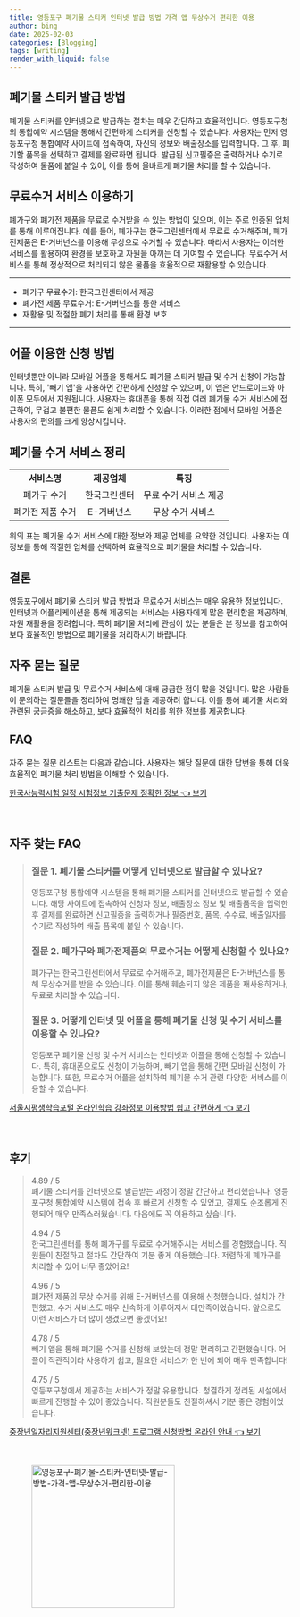 ```yaml
---
title: 영등포구 폐기물 스티커 인터넷 발급 방법 가격 앱 무상수거 편리한 이용
author: bing
date: 2025-02-03
categories: [Blogging]
tags: [writing]
render_with_liquid: false
---
```



<h2 id='폐기물 스티커 발급 방법'>폐기물 스티커 발급 방법</h2>

<p>폐기물 스티커를 인터넷으로 발급하는 절차는 매우 간단하고 효율적입니다. 영등포구청의 통합예약 시스템을 통해서 간편하게 스티커를 신청할 수 있습니다. 사용자는 먼저 영등포구청 통합예약 사이트에 접속하여, 자신의 정보와 배출장소를 입력합니다. 그 후, 폐기할 품목을 선택하고 결제를 완료하면 됩니다. 발급된 신고필증은 출력하거나 수기로 작성하여 물품에 붙일 수 있어, 이를 통해 올바르게 폐기물 처리를 할 수 있습니다.</p>

<h2 id='무료수거 서비스 이용하기'>무료수거 서비스 이용하기</h2>

<p>폐가구와 폐가전 제품을 무료로 수거받을 수 있는 방법이 있으며, 이는 주로 인증된 업체를 통해 이루어집니다. 예를 들어, 폐가구는 한국그린센터에서 무료로 수거해주며, 폐가전제품은 E-거버넌스를 이용해 무상으로 수거할 수 있습니다. 따라서 사용자는 이러한 서비스를 활용하여 환경을 보호하고 자원을 아끼는 데 기여할 수 있습니다. 무료수거 서비스를 통해 정상적으로 처리되지 않은 물품을 효율적으로 재활용할 수 있습니다.</p>

<hr />

<ul>
    <li>폐가구 무료수거: 한국그린센터에서 제공</li>
    <li>폐가전 제품 무료수거: E-거버넌스를 통한 서비스</li>
    <li>재활용 및 적절한 폐기 처리를 통해 환경 보호</li>
</ul>

<hr />

<h2 id='어플 이용한 신청 방법'>어플 이용한 신청 방법</h2>

<p>인터넷뿐만 아니라 모바일 어플을 통해서도 폐기물 스티커 발급 및 수거 신청이 가능합니다. 특히, '빼기 앱'을 사용하면 간편하게 신청할 수 있으며, 이 앱은 안드로이드와 아이폰 모두에서 지원됩니다. 사용자는 휴대폰을 통해 직접 여러 폐기물 수거 서비스에 접근하여, 무겁고 불편한 물품도 쉽게 처리할 수 있습니다. 이러한 점에서 모바일 어플은 사용자의 편의를 크게 향상시킵니다.</p>

<h2 id='폐기물 수거 서비스 정리'>폐기물 수거 서비스 정리</h2>

<table>
    <tr>
        <td style="text-align: center; height: 17px;"><b> 서비스명 </b></td>
        <td style="text-align: center; height: 17px;"><b> 제공업체 </b></td>
        <td style="text-align: center; height: 17px;"><b> 특징 </b></td>
    </tr>
    <tr>
        <td style="text-align: center; height: 17px;">폐가구 수거</td>
        <td style="text-align: center; height: 17px;">한국그린센터</td>
        <td style="text-align: center; height: 17px;">무료 수거 서비스 제공</td>
    </tr>
    <tr>
        <td style="text-align: center; height: 17px;">폐가전 제품 수거</td>
        <td style="text-align: center; height: 17px;">E-거버넌스</td>
        <td style="text-align: center; height: 17px;">무상 수거 서비스</td>
    </tr>
</table>

<p>위의 표는 폐기물 수거 서비스에 대한 정보와 제공 업체를 요약한 것입니다. 사용자는 이 정보를 통해 적절한 업체를 선택하여 효율적으로 폐기물을 처리할 수 있습니다.</p>

<h2 id='결론'>결론</h2>

<p>영등포구에서 폐기물 스티커 발급 방법과 무료수거 서비스는 매우 유용한 정보입니다. 인터넷과 어플리케이션을 통해 제공되는 서비스는 사용자에게 많은 편리함을 제공하며, 자원 재활용을 장려합니다. 특히 폐기물 처리에 관심이 있는 분들은 본 정보를 참고하여 보다 효율적인 방법으로 폐기물을 처리하시기 바랍니다.</p>

<h2 id='자주 묻는 질문'>자주 묻는 질문</h2>

<p>폐기물 스티커 발급 및 무료수거 서비스에 대해 궁금한 점이 많을 것입니다. 많은 사람들이 문의하는 질문들을 정리하여 명쾌한 답을 제공하려 합니다. 이를 통해 폐기물 처리와 관련된 궁금증을 해소하고, 보다 효율적인 처리를 위한 정보를 제공합니다.</p>

<h2 id='FAQ'>FAQ</h2>

<p>자주 묻는 질문 리스트는 다음과 같습니다. 사용자는 해당 질문에 대한 답변을 통해 더욱 효율적인 폐기물 처리 방법을 이해할 수 있습니다.</p>


<p><a class="click-button" title="한국사능력시험 일정 시험정보 기출문제 정확한 정보" href="https://greenforu.github.io/posts/%ED%95%9C%EA%B5%AD%EC%82%AC%EB%8A%A5%EB%A0%A5%EC%8B%9C%ED%97%98-%EC%9D%BC%EC%A0%95-%EC%8B%9C%ED%97%98%EC%A0%95%EB%B3%B4-%EA%B8%B0%EC%B6%9C%EB%AC%B8%EC%A0%9C-%EC%A0%95%ED%99%95%ED%95%9C-%EC%A0%95%EB%B3%B4/" rel="dofollow">한국사능력시험 일정 시험정보 기출문제 정확한 정보 👈 보기</a></p><br>
<h2 id='자주_찾는_FAQ'>자주 찾는 FAQ</h2>
<div itemscope="" itemtype="https://schema.org/FAQPage"> 
<blockquote> 
<div itemscope="" itemprop="mainEntity" itemtype="https://schema.org/Question"> 
<h3 itemprop="name">질문 1. 폐기물 스티커를 어떻게 인터넷으로 발급할 수 있나요?</h3> 
<div itemscope="" itemprop="acceptedAnswer" itemtype="https://schema.org/Answer"> 
<span itemprop="text"> 
<p>영등포구청 통합예약 시스템을 통해 폐기물 스티커를 인터넷으로 발급할 수 있습니다. 해당 사이트에 접속하여 신청자 정보, 배출장소 정보 및 배출품목을 입력한 후 결제를 완료하면 신고필증을 출력하거나 필증번호, 품목, 수수료, 배출일자를 수기로 작성하여 배출 품목에 붙일 수 있습니다.</p> 
</span> 
</div> 
</div> 
<div itemscope="" itemprop="mainEntity" itemtype="https://schema.org/Question"> 
<h3 itemprop="name">질문 2. 폐가구와 폐가전제품의 무료수거는 어떻게 신청할 수 있나요?</h3> 
<div itemscope="" itemprop="acceptedAnswer" itemtype="https://schema.org/Answer"> 
<span itemprop="text"> 
<p>폐가구는 한국그린센터에서 무료로 수거해주고, 폐가전제품은 E-거버넌스를 통해 무상수거를 받을 수 있습니다. 이를 통해 훼손되지 않은 제품을 재사용하거나, 무료로 처리할 수 있습니다.</p> 
</span> 
</div> 
</div> 
<div itemscope="" itemprop="mainEntity" itemtype="https://schema.org/Question"> 
<h3 itemprop="name">질문 3. 어떻게 인터넷 및 어플을 통해 폐기물 신청 및 수거 서비스를 이용할 수 있나요?</h3> 
<div itemscope="" itemprop="acceptedAnswer" itemtype="https://schema.org/Answer"> 
<span itemprop="text"> 
<p>영등포구 폐기물 신청 및 수거 서비스는 인터넷과 어플을 통해 신청할 수 있습니다. 특히, 휴대폰으로도 신청이 가능하며, 빼기 앱을 통해 간편 모바일 신청이 가능합니다. 또한, 무료수거 어플을 설치하여 폐기물 수거 관련 다양한 서비스를 이용할 수 있습니다.</p> 
</span> 
</div> 
</div> 
</blockquote> 
</div>
<p><a class="click-button" title="서울시평생학습포털 온라인학습 강좌정보 이용방법 쉽고 간편하게" href="https://greenforu.github.io/posts/%EC%84%9C%EC%9A%B8%EC%8B%9C%ED%8F%89%EC%83%9D%ED%95%99%EC%8A%B5%ED%8F%AC%ED%84%B8-%EC%98%A8%EB%9D%BC%EC%9D%B8%ED%95%99%EC%8A%B5-%EA%B0%95%EC%A2%8C%EC%A0%95%EB%B3%B4-%EC%9D%B4%EC%9A%A9%EB%B0%A9%EB%B2%95-%EC%89%BD%EA%B3%A0-%EA%B0%84%ED%8E%B8%ED%95%98%EA%B2%8C/" rel="dofollow">서울시평생학습포털 온라인학습 강좌정보 이용방법 쉽고 간편하게 👈 보기</a></p><br>
<h2 id='후기'>후기</h2>
<div itemscope itemtype="https://schema.org/Product">
  <blockquote>
  <div itemprop="review" itemscope itemtype="https://schema.org/Review">
      <div itemprop="reviewRating" itemscope itemtype="https://schema.org/Rating"> <span itemprop="ratingValue">4.89</span> / <span itemprop="bestRating">5</span> </div>
      <span itemprop="reviewBody">폐기물 스티커를 인터넷으로 발급받는 과정이 정말 간단하고 편리했습니다. 영등포구청 통합예약 시스템에 접속 후 빠르게 신청할 수 있었고, 결제도 순조롭게 진행되어 매우 만족스러웠습니다. 다음에도 꼭 이용하고 싶습니다.</span>
  </div>
  <br>
  <div itemprop="review" itemscope itemtype="https://schema.org/Review">
      <div itemprop="reviewRating" itemscope itemtype="https://schema.org/Rating"> <span itemprop="ratingValue">4.94</span> / <span itemprop="bestRating">5</span> </div>
      <span itemprop="reviewBody">한국그린센터를 통해 폐가구를 무료로 수거해주시는 서비스를 경험했습니다. 직원들이 친절하고 절차도 간단하여 기분 좋게 이용했습니다. 저렴하게 폐가구를 처리할 수 있어 너무 좋았어요!</span>
  </div>
  <br>
  <div itemprop="review" itemscope itemtype="https://schema.org/Review">
      <div itemprop="reviewRating" itemscope itemtype="https://schema.org/Rating"> <span itemprop="ratingValue">4.96</span> / <span itemprop="bestRating">5</span> </div>
      <span itemprop="reviewBody">폐가전 제품의 무상 수거를 위해 E-거버넌스를 이용해 신청했습니다. 설치가 간편했고, 수거 서비스도 매우 신속하게 이루어져서 대만족이었습니다. 앞으로도 이런 서비스가 더 많이 생겼으면 좋겠어요!</span>
  </div>
  <br>
  <div itemprop="review" itemscope itemtype="https://schema.org/Review">
      <div itemprop="reviewRating" itemscope itemtype="https://schema.org/Rating"> <span itemprop="ratingValue">4.78</span> / <span itemprop="bestRating">5</span> </div>
      <span itemprop="reviewBody">빼기 앱을 통해 폐기물 수거를 신청해 보았는데 정말 편리하고 간편했습니다. 어플이 직관적이라 사용하기 쉽고, 필요한 서비스가 한 번에 되어 매우 만족합니다!</span>
  </div>
  <br>
  <div itemprop="review" itemscope itemtype="https://schema.org/Review">
      <div itemprop="reviewRating" itemscope itemtype="https://schema.org/Rating"> <span itemprop="ratingValue">4.75</span> / <span itemprop="bestRating">5</span> </div>
      <span itemprop="reviewBody">영등포구청에서 제공하는 서비스가 정말 유용합니다. 청결하게 정리된 시설에서 빠르게 진행할 수 있어 좋았습니다. 직원분들도 친절하셔서 기분 좋은 경험이었습니다.</span>
  </div>
  </blockquote>
</div>
<p><a class="click-button" title="중장년일자리지원센터(중장년워크넷) 프로그램 신청방법 온라인 안내" href="https://greenforu.github.io/posts/%EC%A4%91%EC%9E%A5%EB%85%84%EC%9D%BC%EC%9E%90%EB%A6%AC%EC%A7%80%EC%9B%90%EC%84%BC%ED%84%B0(%EC%A4%91%EC%9E%A5%EB%85%84%EC%9B%8C%ED%81%AC%EB%84%B7)-%ED%94%84%EB%A1%9C%EA%B7%B8%EB%9E%A8-%EC%8B%A0%EC%B2%AD%EB%B0%A9%EB%B2%95-%EC%98%A8%EB%9D%BC%EC%9D%B8-%EC%95%88%EB%82%B4/" rel="dofollow">중장년일자리지원센터(중장년워크넷) 프로그램 신청방법 온라인 안내 👈 보기</a></p><br>
<figure class="image"><img src="https://greenforu.github.io/assets/img/thumbnail/영등포구-폐기물-스티커-인터넷-발급-방법-가격-앱-무상수거-편리한-이용.webp" alt="영등포구-폐기물-스티커-인터넷-발급-방법-가격-앱-무상수거-편리한-이용" width="256" height="256"></figure>